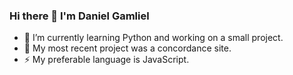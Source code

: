 ### Hi there 👋 I'm Daniel Gamliel
- 🌱 I’m currently learning Python and working on a small project.
-  🔭 My most recent project was a  concordance site.
-  ⚡ My preferable language is JavaScript.
<!--
**danielgamliel/danielgamliel** is a ✨ _special_ ✨ repository because its `README.md` (this file) appears on your GitHub profile.

Here are some ideas to get you started:

- 🔭 I’m currently working on ...

- 👯 I’m looking to collaborate on ...
- 🤔 I’m looking for help with ...
- 💬 Ask me about ...
- 📫 How to reach me: ...
- 😄 Pronouns: ...
- ⚡ Fun fact: ...
-->
